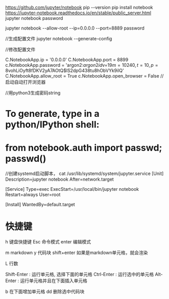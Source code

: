 https://github.com/jupyter/notebook
pip --version
pip install notebook
https://jupyter-notebook.readthedocs.io/en/stable/public_server.html
jupyter notebook password



jupyter notebook --allow-root --ip=0.0.0.0 --port=8889 password

//生成配置文件
jupyter notebook --generate-config

//修改配置文件


C.NotebookApp.ip = '0.0.0.0'
C.NotebookApp.port = 8899
c.NotebookApp.password = 'argon2:$argon2id$v=19$m=10240,t=10,p=8$vohLiOyft8fDKV2yA7AOtQ$lS2dpG438tu8hObVYk9ilQ'
C.NotebookApp.allow_root = True
c.NotebookApp.open_browser = False   //启动自动打开浏览器

//用python3生成密码string
#  To generate, type in a python/IPython shell:
#  
#    from notebook.auth import passwd; passwd()


//创建systemd启动脚本，
cat /usr/lib/systemd/system/jupyter.service
[Unit]
Description=jupyter notebook
After=network.target

[Service]
Type=exec
ExecStart=/usr/local/bin/jupyter notebook
Restart=always
User=root

[Install]
WantedBy=default.target



# 快捷键
h   键盘快捷键
Esc 命令模式
enter   编辑模式

m   markdown
y   代码块
shift+enter 如果是markdown单元格，就会渲染

L 行数

Shift-Enter
: 运行单元格, 选择下面的单元格
Ctrl-Enter
: 运行选中的单元格
Alt-Enter
: 运行单元格并且在下面插入单元格


b 在下面增加单元格
dd 删除选中代码块
